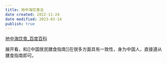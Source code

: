```yaml
---
title: 地中海饮食法
date created: 2022-11-24
date modified: 2023-03-14
publish: true
---
```


[地中海饮食\_百度百科](https://baike.baidu.com/item/%E5%9C%B0%E4%B8%AD%E6%B5%B7%E9%A5%AE%E9%A3%9F/6869031)

展开看，和[[中国居民膳食指南]]在很多方面具有一致性，身为中国人，直接遵从膳食指南即可。